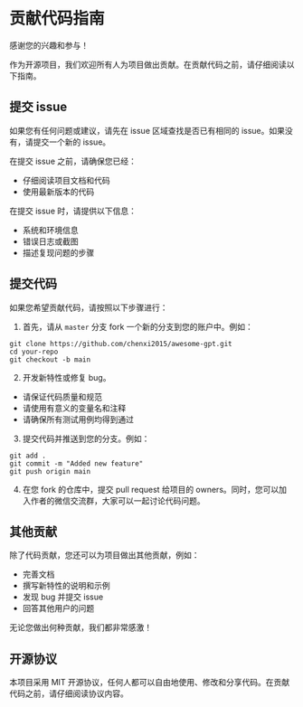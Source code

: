 # 贡献代码指南

感谢您的兴趣和参与！

作为开源项目，我们欢迎所有人为项目做出贡献。在贡献代码之前，请仔细阅读以下指南。

## 提交 issue

如果您有任何问题或建议，请先在 issue 区域查找是否已有相同的 issue。如果没有，请提交一个新的 issue。

在提交 issue 之前，请确保您已经：

- 仔细阅读项目文档和代码
- 使用最新版本的代码

在提交 issue 时，请提供以下信息：

- 系统和环境信息
- 错误日志或截图
- 描述复现问题的步骤

## 提交代码

如果您希望贡献代码，请按照以下步骤进行：

1. 首先，请从 `master` 分支 fork 一个新的分支到您的账户中。例如：

```
git clone https://github.com/chenxi2015/awesome-gpt.git
cd your-repo
git checkout -b main
```

2. 开发新特性或修复 bug。

- 请保证代码质量和规范
- 请使用有意义的变量名和注释
- 请确保所有测试用例均得到通过

3. 提交代码并推送到您的分支。例如：

```
git add .
git commit -m "Added new feature"
git push origin main
```

4. 在您 fork 的仓库中，提交 pull request 给项目的 owners。同时，您可以加入作者的微信交流群，大家可以一起讨论代码问题。

## 其他贡献

除了代码贡献，您还可以为项目做出其他贡献，例如：

- 完善文档
- 撰写新特性的说明和示例
- 发现 bug 并提交 issue
- 回答其他用户的问题

无论您做出何种贡献，我们都非常感激！

## 开源协议

本项目采用 MIT 开源协议，任何人都可以自由地使用、修改和分享代码。在贡献代码之前，请仔细阅读协议内容。